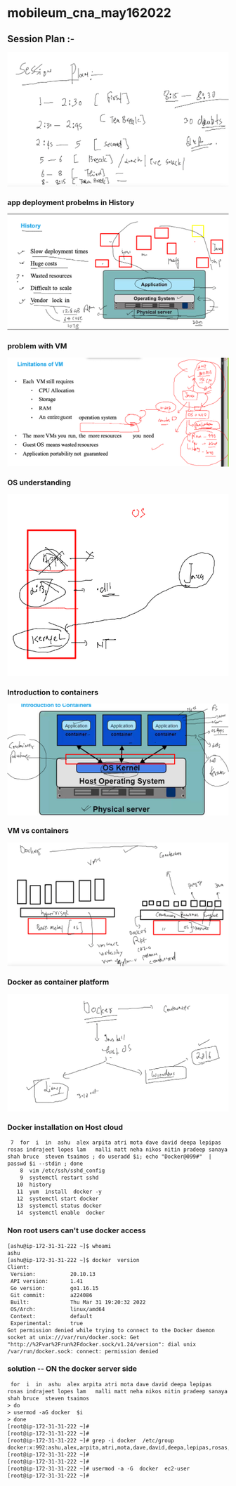 # mobileum_cna_may162022

## Session Plan :-  

<img src="plan.png">

### app deployment probelms in History 

<img src="app1.png">

### problem with VM 

<img src="app2.png">

### OS understanding 

<img src="os.png">

### Introduction to containers 

<img src="cr.png">

### VM vs containers 

<img src="cont111.png">

### Docker as container  platform 

<img src="docker.png">

### Docker installation on Host cloud 

```
 7  for  i  in  ashu  alex arpita atri mota dave david deepa lepipas  rosas indrajeet lopes lam   malli matt neha nikos nitin pradeep sanaya shah bruce  steven tsaimos ; do useradd $i; echo "Docker@099#"  |  passwd $i --stdin ; done
    8  vim /etc/ssh/sshd_config 
    9  systemctl restart sshd
   10  history 
   11  yum  install  docker -y
   12  systemctl start docker
   13  systemctl status docker
   14  systemctl enable  docker
```

### Non root users can't use docker access 

```
[ashu@ip-172-31-31-222 ~]$ whoami
ashu
[ashu@ip-172-31-31-222 ~]$ docker  version 
Client:
 Version:           20.10.13
 API version:       1.41
 Go version:        go1.16.15
 Git commit:        a224086
 Built:             Thu Mar 31 19:20:32 2022
 OS/Arch:           linux/amd64
 Context:           default
 Experimental:      true
Got permission denied while trying to connect to the Docker daemon socket at unix:///var/run/docker.sock: Get "http://%2Fvar%2Frun%2Fdocker.sock/v1.24/version": dial unix /var/run/docker.sock: connect: permission denied
```

### solution -- ON the docker server side 

```
 for  i  in  ashu  alex arpita atri mota dave david deepa lepipas  rosas indrajeet lopes lam   malli matt neha nikos nitin pradeep sanaya shah bruce  steven tsaimos 
> do
> usermod -aG docker  $i 
> done
[root@ip-172-31-31-222 ~]# 
[root@ip-172-31-31-222 ~]# 
[root@ip-172-31-31-222 ~]# grep -i docker  /etc/group
docker:x:992:ashu,alex,arpita,atri,mota,dave,david,deepa,lepipas,rosas,indrajeet,lopes,lam,malli,matt,neha,nikos,nitin,pradeep,sanaya,shah,bruce,steven,tsaimos
[root@ip-172-31-31-222 ~]# 
[root@ip-172-31-31-222 ~]# 
[root@ip-172-31-31-222 ~]# usermod -a -G  docker  ec2-user
[root@ip-172-31-31-222 ~]# 


```



